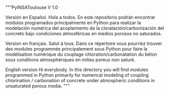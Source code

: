 """PyINSAToulouse V 1.0

Versión en Español.
Hola a todos. En este repositorio podrán encontrar módulos programados principalmente 
en Python para realizar la modelación numérica del acoplamiento de la 
cloratación/carbonización del concreto bajo condiciones atmosféricas en medios porosos 
no saturados.

Version en français.
Salut à tous. Dans ce répertoire vous pourriez trouver des modules programmés 
principalement sous Python pour faire la modélisation numérique du couplage 
chloration/carbonatation du béton sous conditions atmosphériques en milieu poreux non 
saturé.

English version
Hi everybody. In this directory you will find modules programmed in Python primarily 
for numerical modeling of coupling chlorination / carbonation of concrete under 
atmospheric conditions in unsaturated porous media.
"""
